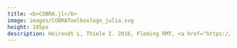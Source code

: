 ```yaml
---
title: <b>COBRA.jl</b>
image: images/COBRAToolboxlogo_julia.svg
height: 185px
description: Heirendt L, Thiele I. 2016, Fleming RMT, <a href="https://academic.oup.com/bioinformatics/article-lookup/doi/10.1093/bioinformatics/btw838"><b>DistributedFBA.jl&#58 High-level, high-performance flux balance analysis in Julia</b></a>, Bioinformatics 2017 btw838. doi - 10.1093/bioinformatics/btw838
---
```

